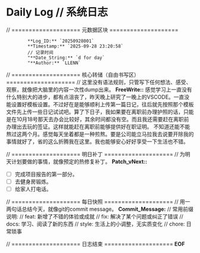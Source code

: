 # Daily Log // 系统日志

// ==================== 元数据区块 ====================

			**Log_ID:** `20250928001` 
			**Timestamp:** `2025-09-28 23:20:58` 
            // 记录时间
			"**Date_String:** `d for day` 
			"**Author:** `LLENN` 

// ==================== 核心转储（自由书写区） ====================
// 这里没有语法规则，只管写下任何想法、感受、观察，就像把大脑里的内容一次性dump出来。
**FreeWrite::**
感觉学习上一直没有什么特别大的进步，都有点沮丧了，昨天晚上研究了一晚上的VSCODE。一直没能设置好模板设置。不过好在是能够顺利上传第一篇日记，往后就先按照那个模板文件先上传一些日记试试吧。算了下日子，我如果要在离职前办理护照的话，只能是在10月18号那天去办会比较好，其余时间都没有空。而且我还需要赶在离职前办理出去玩的签证。这样就能赶在离职前能够提供好在职证明。
不知道还能不能熬过这两个月。感觉每天坐着都是一种煎熬。要是公司能立马拉我去说要开除我的事情就好了，省的这么折腾我在这里。我也能够安心好好享受一下生活也不错。

// ==================== 明日补丁 ====================
// 为明天计划要做的事情，就像预定的热修复补丁。
**Patch_vNext::**
- [ ] 完成项目报告的第一部分。
- [ ] 去健身房锻炼。
- [ ] 给家人打电话。

// ==================== 每日快照 ====================
// 用一两句话总结今天，就像git的commit message。
**Commit_Message:** 
// 常用前缀说明:
// feat: 新增了不错的体验或成就
// fix: 解决了某个问题或纠正了错误
// docs: 学习、阅读了新的东西
// style: 生活上的小调整，无实质变化
// chore: 日常琐事

// ==================== 日志结束 ====================
**EOF**